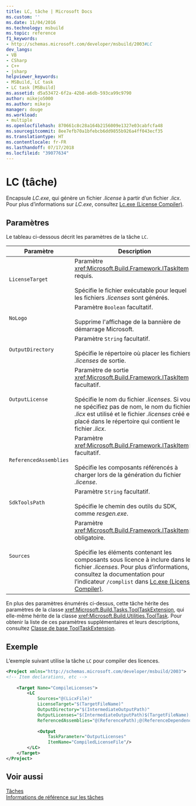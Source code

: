 ```yaml
---
title: LC, tâche | Microsoft Docs
ms.custom: ''
ms.date: 11/04/2016
ms.technology: msbuild
ms.topic: reference
f1_keywords:
- http://schemas.microsoft.com/developer/msbuild/2003#LC
dev_langs:
- VB
- CSharp
- C++
- jsharp
helpviewer_keywords:
- MSBuild, LC task
- LC task [MSBuild]
ms.assetid: d5a53472-6f2a-42b8-a6db-593ca99c9790
author: mikejo5000
ms.author: mikejo
manager: douge
ms.workload:
- multiple
ms.openlocfilehash: 870661c8c28a164b2156009e1327e03cabfcfa48
ms.sourcegitcommit: 8ee7efb70a1bfebcb6dd9855b926a4ff043ecf35
ms.translationtype: HT
ms.contentlocale: fr-FR
ms.lasthandoff: 07/17/2018
ms.locfileid: "39077634"
---
```

# <a name="lc-task"></a>LC (tâche)
Encapsule *LC.exe*, qui génère un fichier *.license* à partir d’un fichier *.licx*. Pour plus d’informations sur *LC.exe*, consultez [Lc.exe (License Compiler)](/dotnet/framework/tools/lc-exe-license-compiler).  
  
## <a name="parameters"></a>Paramètres  
 Le tableau ci-dessous décrit les paramètres de la tâche `LC`.  
  
|Paramètre|Description|  
|---------------|-----------------|  
|`LicenseTarget`|Paramètre <xref:Microsoft.Build.Framework.ITaskItem> requis.<br /><br /> Spécifie le fichier exécutable pour lequel les fichiers *.licenses* sont générés.|  
|`NoLogo`|Paramètre `Boolean` facultatif.<br /><br /> Supprime l'affichage de la bannière de démarrage Microsoft.|  
|`OutputDirectory`|Paramètre `String` facultatif.<br /><br /> Spécifie le répertoire où placer les fichiers *.licenses* de sortie.|  
|`OutputLicense`|Paramètre de sortie <xref:Microsoft.Build.Framework.ITaskItem> facultatif.<br /><br /> Spécifie le nom du fichier *.licenses*. Si vous ne spécifiez pas de nom, le nom du fichier *.licx* est utilisé et le fichier *.licenses* créé est placé dans le répertoire qui contient le fichier *.licx*.|  
|`ReferencedAssemblies`|Paramètre <xref:Microsoft.Build.Framework.ITaskItem>`[]` facultatif.<br /><br /> Spécifie les composants référencés à charger lors de la génération du fichier *.license*.|  
|`SdkToolsPath`|Paramètre `String` facultatif.<br /><br /> Spécifie le chemin des outils du SDK, comme *resgen.exe*.|  
|`Sources`|Paramètre <xref:Microsoft.Build.Framework.ITaskItem>`[]` obligatoire.<br /><br /> Spécifie les éléments contenant les composants sous licence à inclure dans le fichier *.licenses*. Pour plus d’informations, consultez la documentation pour l’indicateur `/complist` dans [Lc.exe (License Compiler)](/dotnet/framework/tools/lc-exe-license-compiler).|  
  
 En plus des paramètres énumérés ci-dessus, cette tâche hérite des paramètres de la classe <xref:Microsoft.Build.Tasks.ToolTaskExtension>, qui elle-même hérite de la classe <xref:Microsoft.Build.Utilities.ToolTask>. Pour obtenir la liste de ces paramètres supplémentaires et leurs descriptions, consultez [Classe de base ToolTaskExtension](../msbuild/tooltaskextension-base-class.md).  
  
## <a name="example"></a>Exemple  
 L’exemple suivant utilise la tâche `LC` pour compiler des licences.  
  
```xml  
<Project xmlns="http://schemas.microsoft.com/developer/msbuild/2003">  
<!-- Item declarations, etc -->  
  
    <Target Name="CompileLicenses">  
        <LC  
            Sources="@(LicxFile)"  
            LicenseTarget="$(TargetFileName)"  
            OutputDirectory="$(IntermediateOutputPath)"  
            OutputLicenses="$(IntermediateOutputPath)$(TargetFileName).licenses"  
            ReferencedAssemblies="@(ReferencePath);@(ReferenceDependencyPaths)">  
  
            <Output  
                TaskParameter="OutputLicenses"  
                ItemName="CompiledLicenseFile"/>  
        </LC>  
    </Target>  
</Project>  
```  
  
## <a name="see-also"></a>Voir aussi  
 [Tâches](../msbuild/msbuild-tasks.md)   
 [Informations de référence sur les tâches](../msbuild/msbuild-task-reference.md)
